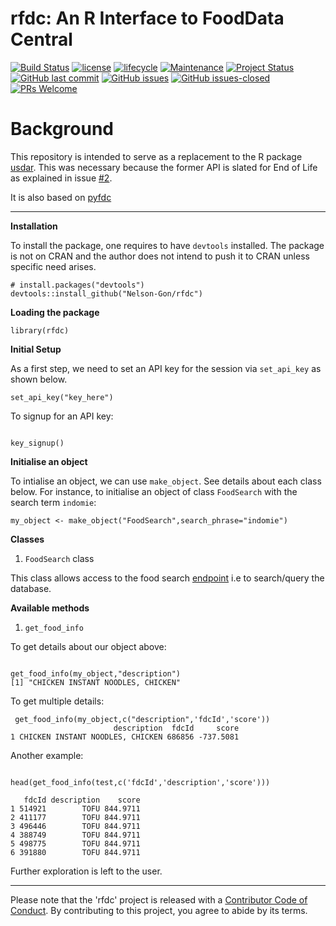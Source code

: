 # rfdc: An R Interface to FoodData Central

[![Build Status](https://travis-ci.org/Nelson-Gon/rfdc.png?branch=master)](https://travis-ci.org/Nelson-Gon/rfdc) [![license](https://img.shields.io/badge/license-GPL--3-blue.svg)](https://www.gnu.org/licenses/old-licenses/gpl-3.0.html) [![lifecycle](https://img.shields.io/badge/lifecycle-experimental-orange.svg)](https://www.tidyverse.org/lifecycle/#experimental)
[![Maintenance](https://img.shields.io/badge/Maintained%3F-yes-green.svg)](https://GitHub.com/Nelson-Gon/rfdc/graphs/commit-activity) 
[![Project Status](http://www.repostatus.org/badges/latest/active.svg)](http://www.repostatus.org/#active) 
 [![GitHub last commit](https://img.shields.io/github/last-commit/Nelson-Gon/rfdc.svg)](https://github.com/Nelson-Gon/rfdc/commits/master)
[![GitHub issues](https://img.shields.io/github/issues/Nelson-Gon/rfdc.svg)](https://GitHub.com/Nelson-Gon/rfdc/issues/)
[![GitHub issues-closed](https://img.shields.io/github/issues-closed/Nelson-Gon/rfdc.svg)](https://GitHub.com/Nelson-Gon/rfdc/issues?q=is%3Aissue+is%3Aclosed)
[![PRs Welcome](https://img.shields.io/badge/PRs-welcome-brightgreen.svg?style=flat-square)](http://makeapullrequest.com)

# Background

This repository is intended to serve as a replacement to the R package [usdar](https://github.com/Nelson-Gon/usdar). This was necessary because the former API is slated for End of Life as explained in issue [#2](https://github.com/Nelson-Gon/usdar/issues/2). 

It is also based on [pyfdc](https://github.com/Nelson-Gon/pyfdc)

---

**Installation**

To install the package, one requires to have `devtools` installed. The package is not on CRAN and the author does not intend to push it  to CRAN unless specific need arises.

```
# install.packages("devtools")
devtools::install_github("Nelson-Gon/rfdc")

```

**Loading the package**

```
library(rfdc)

```


**Initial Setup**

As a first step, we need to set an API key for the session via `set_api_key` as shown below.

```
set_api_key("key_here")

```

To signup for an API key:

```

key_signup()

```

**Initialise an object**

To intialise an object, we can use `make_object`. See details about each class below. For instance, to initialise an object of class `FoodSearch` with the search term `indomie`:


```
my_object <- make_object("FoodSearch",search_phrase="indomie")

```



**Classes**

1. `FoodSearch` class


This class allows access to the food search [endpoint](https://fdc.nal.usda.gov/api-guide.html) i.e to search/query the database. 

**Available methods**

1. `get_food_info`

To get details about our object above:


```

get_food_info(my_object,"description")
[1] "CHICKEN INSTANT NOODLES, CHICKEN"

```

To get multiple details:

```
 get_food_info(my_object,c("description",'fdcId','score'))
                       description  fdcId     score
1 CHICKEN INSTANT NOODLES, CHICKEN 686856 -737.5081

```

Another example:

```

head(get_food_info(test,c('fdcId','description','score')))

   fdcId description    score
1 514921        TOFU 844.9711
2 411177        TOFU 844.9711
3 496446        TOFU 844.9711
4 388749        TOFU 844.9711
5 498775        TOFU 844.9711
6 391880        TOFU 844.9711

```

Further exploration is left to the user. 


---





Please note that the 'rfdc' project is released with a
[Contributor Code of Conduct](.github/CODE_OF_CONDUCT.md).
By contributing to this project, you agree to abide by its terms.


